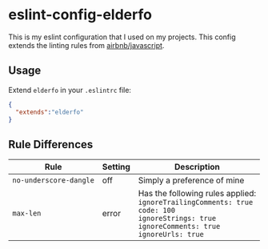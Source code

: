 # eslint-config-elderfo
This is my eslint configuration that I used on my projects. This config extends the linting rules from [airbnb/javascript](https://github.com/airbnb/javascript).

## Usage

Extend `elderfo` in your `.eslintrc` file:

```json
{
  "extends":"elderfo"
}
```

## Rule Differences

| Rule | Setting | Description |
| --- | --- | --- |
| `no-underscore-dangle` | off | Simply a preference of mine |
| `max-len` | error | Has the following rules applied: </br> `ignoreTrailingComments: true`</br>`code: 100`</br>`ignoreStrings: true`</br>`ignoreComments: true`</br>`ignoreUrls: true` |
